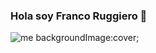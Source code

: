 ### Hola soy Franco Ruggiero 👋
![me](https://user-images.githubusercontent.com/88565149/188007446-7c984092-061a-45bc-a40d-52e8bcc8949a.gif) 
backgroundImage:cover;

<!--
**FrancoRugg/FrancoRugg** is a ✨ _special_ ✨ repository because its `README.md` (this file) appears on your GitHub profile.

Here are some ideas to get you started:

- 🔭 I’m currently working on 
- 🌱 I’m currently learning Full Stack
- 👯 I’m looking to collaborate on 
- 🤔 I’m looking for help with 
- 💬 Ask me about 
- 📫 How to reach me: 
- 😄 Pronouns: 
- ⚡ Fun fact: 




...


